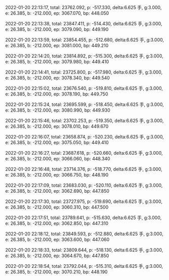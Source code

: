 2022-01-20 22:13:17, total: 23762.092, p: -517.330, delta:6.625 手, g:3.000, e: 26.385, b: -212.000, ep: 3067.070, bp: 448.050

2022-01-20 22:13:38, total: 23847.411, p: -514.430, delta:6.625 手, g:3.000, e: 26.385, b: -212.000, ep: 3079.090, bp: 449.190

2022-01-20 22:13:59, total: 23854.455, p: -512.680, delta:6.625 手, g:3.000, e: 26.385, b: -212.000, ep: 3081.000, bp: 449.210

2022-01-20 22:14:20, total: 23814.892, p: -515.300, delta:6.625 手, g:3.000, e: 26.385, b: -212.000, ep: 3079.980, bp: 449.410

2022-01-20 22:14:41, total: 23725.800, p: -517.980, delta:6.625 手, g:3.000, e: 26.385, b: -212.000, ep: 3078.340, bp: 449.540

2022-01-20 22:15:02, total: 23676.540, p: -519.810, delta:6.625 手, g:3.000, e: 26.385, b: -212.000, ep: 3078.190, bp: 449.750

2022-01-20 22:15:24, total: 23695.599, p: -518.450, delta:6.625 手, g:3.000, e: 26.385, b: -212.000, ep: 3080.990, bp: 449.930

2022-01-20 22:15:46, total: 23702.253, p: -519.350, delta:6.625 手, g:3.000, e: 26.385, b: -212.000, ep: 3078.010, bp: 449.670

2022-01-20 22:16:07, total: 23658.874, p: -520.230, delta:6.625 手, g:3.000, e: 26.385, b: -212.000, ep: 3075.050, bp: 449.410

2022-01-20 22:16:27, total: 23687.618, p: -520.660, delta:6.625 手, g:3.000, e: 26.385, b: -212.000, ep: 3066.060, bp: 448.340

2022-01-20 22:16:48, total: 23714.376, p: -518.770, delta:6.625 手, g:3.000, e: 26.385, b: -212.000, ep: 3066.750, bp: 448.190

2022-01-20 22:17:09, total: 23683.030, p: -520.110, delta:6.625 手, g:3.000, e: 26.385, b: -212.000, ep: 3062.690, bp: 447.850

2022-01-20 22:17:30, total: 23727.975, p: -519.690, delta:6.625 手, g:3.000, e: 26.385, b: -212.000, ep: 3060.310, bp: 447.500

2022-01-20 22:17:51, total: 23789.641, p: -515.630, delta:6.625 手, g:3.000, e: 26.385, b: -212.000, ep: 3062.850, bp: 447.310

2022-01-20 22:18:12, total: 23849.593, p: -512.880, delta:6.625 手, g:3.000, e: 26.385, b: -212.000, ep: 3063.600, bp: 447.060

2022-01-20 22:18:33, total: 23809.644, p: -518.130, delta:6.625 手, g:3.000, e: 26.385, b: -212.000, ep: 3064.670, bp: 447.850

2022-01-20 22:18:54, total: 23792.044, p: -515.310, delta:6.625 手, g:3.000, e: 26.385, b: -212.000, ep: 3070.210, bp: 448.190